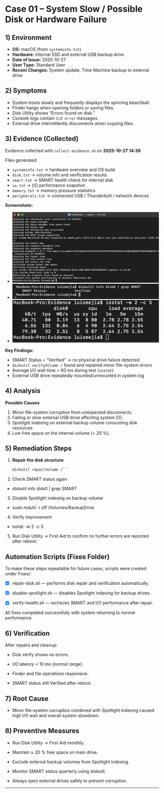 # Case 01 – System Slow / Possible Disk or Hardware Failure

## 1) Environment
- **OS:** macOS (from `systeminfo.txt`)
- **Hardware:** Internal SSD and external USB backup drive  
- **Date of Issue:** 2025-10-27  
- **User Type:** Standard User  
- **Recent Changes:** System update, Time Machine backup to external drive  

## 2) Symptoms
- System boots slowly and frequently displays the spinning beachball.  
- Finder hangs when opening folders or saving files.  
- Disk Utility shows “Errors found on disk.”  
- Console logs contain `I/O error` messages.  
- External drive intermittently disconnects when copying files.  

## 3) Evidence (Collected)
Evidence collected with `collect-evidence.sh` on **2025-10-27 14:39**  

Files generated:
- `systeminfo.txt` → hardware overview and OS build  
- `disk.txt` → volume info and verification results  
- `smart.txt` → SMART health check for internal disk  
- `io.txt` → I/O performance snapshot  
- `memory.txt` → memory pressure statistics  
- `peripherals.txt` → connected USB / Thunderbolt / network devices  

**Screenshots:**
- ![Disk Verification Result](Evidence/disk-verify.png)
- ![SMART Status Check](Evidence/smart-status.png)
- ![I/O Performance Snapshot](Evidence/io-performance.png)

**Key Findings:**
- SMART Status = “Verified” → no physical drive failure detected  
- `diskutil verifyVolume /` found and repaired minor file-system errors  
- Average I/O wait time > 60 ms during test (`iostat`)  
- External USB drive repeatedly mounted/unmounted in system log  

## 4) Analysis
**Possible Causes**
1. Minor file-system corruption from unexpected disconnects.  
2. Failing or slow external USB drive affecting system I/O.  
3. Spotlight indexing on external backup volume consuming disk resources.  
4. Low free space on the internal volume (< 20 %).  

## 5) Remediation Steps
1. **Repair the disk structure**
   ```bash
   diskutil repairVolume /```
2. Check SMART status again

- diskutil info disk0 | grep SMART


3. Disable Spotlight indexing on backup volume

- sudo mdutil -i off /Volumes/BackupDrive


4. Verify improvement

- iostat -w 2 -c 3


5. Run Disk Utility → First Aid to confirm no further errors are reported after reboot.

## Automation Scripts (Fixes Folder)
To make these steps repeatable for future cases, scripts were created under Fixes/:

- [X] repair-disk.sh — performs disk repair and verification automatically.

- [X] disable-spotlight.sh — disables Spotlight indexing for backup drives.

- [X] verify-health.sh — rechecks SMART and I/O performance after repair.

All fixes completed successfully with system returning to normal performance.

## 6) Verification

After repairs and cleanup:

- Disk verify shows no errors.

- I/O latency < 10 ms (normal range).

- Finder and file operations responsive.

- SMART status still Verified after reboot.

## 7) Root Cause

- Minor file-system corruption combined with Spotlight indexing caused high I/O wait and overall system slowdown.

## 8) Preventive Measures

- Run Disk Utility → First Aid monthly.

- Maintain ≥ 20 % free space on main drive.

- Exclude external backup volumes from Spotlight indexing.

- Monitor SMART status quarterly using diskutil.

- Always eject external drives safely to prevent corruption.

---